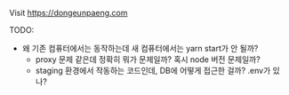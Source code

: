 Visit https://dongeunpaeng.com

TODO:
- 왜 기존 컴퓨터에서는 동작하는데 새 컴퓨터에서는 yarn start가 안 될까?
  - proxy 문제 같은데 정확히 뭐가 문제일까? 혹시 node 버전 문제일까?
  - staging 환경에서 작동하는 코드인데, DB에 어떻게 접근한 걸까? .env가 있나?